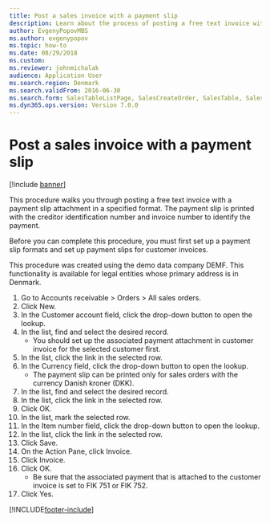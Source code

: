 ```yaml
--- 
title: Post a sales invoice with a payment slip
description: Learn about the process of posting a free text invoice with a payment slip attachment in a specified format, with an example using the DEMF demo data company. 
author: EvgenyPopovMBS
ms.author: evgenypopov
ms.topic: how-to
ms.date: 08/29/2018
ms.custom:
ms.reviewer: johnmichalak  
audience: Application User  
ms.search.region: Denmark
ms.search.validFrom: 2016-06-30
ms.search.form: SalesTableListPage, SalesCreateOrder, SalesTable, SalesEditLines  
ms.dyn365.ops.version: Version 7.0.0 
---
```


# Post a sales invoice with a payment slip

[!include [banner](../../includes/banner.md)]

This procedure walks you through posting a free text invoice with a payment slip attachment in a specified format. The payment slip is printed with the creditor identification number and invoice number to identify the payment.

Before you can complete this procedure, you must first set up a payment slip formats and set up payment slips for customer invoices. 

This procedure was created using the demo data company DEMF. This functionality is available for legal entities whose primary address is in Denmark.

1. Go to Accounts receivable > Orders > All sales orders.
2. Click New.
3. In the Customer account field, click the drop-down button to open the lookup.
4. In the list, find and select the desired record.
    * You should set up the associated payment attachment in customer invoice for the selected customer first.  
5. In the list, click the link in the selected row.
6. In the Currency field, click the drop-down button to open the lookup.
    * The payment slip can be printed only for sales orders with the currency Danish kroner (DKK).  
7. In the list, find and select the desired record.
8. In the list, click the link in the selected row.
9. Click OK.
10. In the list, mark the selected row.
11. In the Item number field, click the drop-down button to open the lookup.
12. In the list, click the link in the selected row.
13. Click Save.
14. On the Action Pane, click Invoice.
15. Click Invoice.
16. Click OK.
    * Be sure that the associated payment that is attached to the customer invoice is set to FIK 751 or FIK 752.  
17. Click Yes.



[!INCLUDE[footer-include](../../../includes/footer-banner.md)]